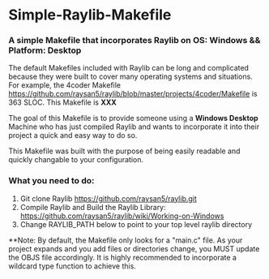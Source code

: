 # Simple-Raylib-Makefile
### A simple Makefile that incorporates Raylib on OS: Windows &amp;&amp; Platform: Desktop

The default Makefiles included with Raylib can be long and complicated because they were built to cover many operating systems and situations. For example, the 4coder Makefile https://github.com/raysan5/raylib/blob/master/projects/4coder/Makefile is 363 SLOC. This Makefile is **XXX** 

The goal of this Makefile is to provide someone using a **Windows Desktop** Machine who has just compiled Raylib and wants to incorporate it into their project a quick and easy way to do so.

This Makefile was built with the purpose of being easily readable and quickly changable to your configuration.

### What you need to do:
1. Git clone Raylib https://github.com/raysan5/raylib.git
2. Compile Raylib and Build the Raylib Library: https://github.com/raysan5/raylib/wiki/Working-on-Windows 
3. Change RAYLIB_PATH below to point to your top level raylib directory

**Note: By default, the Makefile only looks for a "main.c" file. As your project expands and you add files or directories change, you MUST update the OBJS file accordingly. It is highly recommended to incorporate a wildcard type function to achieve this. 
